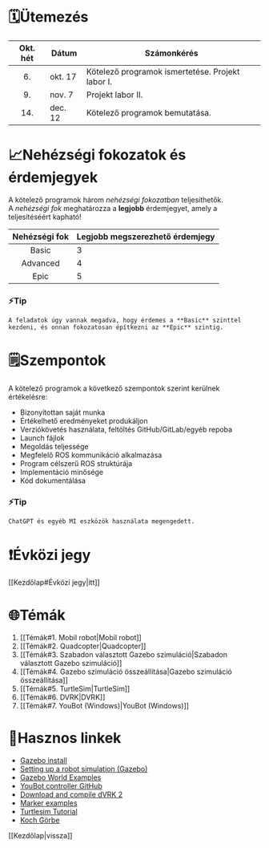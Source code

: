 # 🗓️Ütemezés
| Okt. hét | Dátum   | Számonkérés                                      | 
|:--------:| ------- | ------------------------------------------------ | 
|    6.    | okt. 17 | Kötelező programok ismertetése. Projekt labor I. |
|    9.    | nov. 7  | Projekt labor II.                                |
|   14.    | dec. 12 | Kötelező programok bemutatása.                   |

# 📈Nehézségi fokozatok és érdemjegyek
A kötelező programok három _nehézségi fokozatban_ teljesíthetők. A _nehézségi fok_ meghatározza a **legjobb** érdemjegyet, amely a teljesítéséért kapható!

| Nehézségi fok | Legjobb megszerezhető érdemjegy | 
|:-------------:| ------------------------------- |
|     Basic     | 3                               |
|   Advanced    | 4                               |
|     Epic      | 5                               |

### ⚡Tip

	A feladatok úgy vannak megadva, hogy érdemes a **Basic** szinttel kezdeni, és onnan fokozatosan építkezni az **Epic** szintig.

# 🗒️Szempontok

A kötelező programok a következő szempontok szerint kerülnek értékelésre:

- Bizonyítottan saját munka
- Értékelhető eredményeket produkáljon
- Verziókövetés használata, feltöltés GitHub/GitLab/egyéb repoba
- Launch fájlok
- Megoldás teljessége
- Megfelelő ROS kommunikáció alkalmazása
- Program célszerű ROS struktúrája
- Implementáció minősége
- Kód dokumentálása

### ⚡Tip
	ChatGPT és egyéb MI eszközök használata megengedett.

# ❗Évközi jegy
[[Kezdőlap#Évközi jegy|itt]]

# 🌐Témák
1. [[Témák#1. Mobil robot|Mobil robot]]
2. [[Témák#2. Quadcopter|Quadcopter]]
3. [[Témák#3. Szabadon választott Gazebo szimuláció|Szabadon választott Gazebo szimuláció]]
4. [[Témák#4. Gazebo szimuláció összeállítása|Gazebo szimuláció összeállítása]]
5. [[Témák#5. TurtleSim|TurtleSim]]
6. [[Témák#6. DVRK|DVRK]]
7. [[Témák#7. YouBot (Windows)|YouBot (Windows)]]

# 🔗Hasznos linkek
- [Gazebo install](https://gazebosim.org/docs/harmonic/install_ubuntu)
- [Setting up a robot simulation (Gazebo)](https://docs.ros.org/en/humble/Tutorials/Advanced/Simulators/Gazebo/Gazebo.html)
- [Gazebo World Examples](https://github.com/gazebosim/gz-sim/tree/gz-sim7/examples/worlds)
- [YouBot controller GitHub](https://github.com/ABC-iRobotics/YoubotDriver/tree/ROS)
- [Download and compile dVRK 2](https://github.com/jhu-dvrk/sawIntuitiveResearchKit/wiki/BuildROS2)
- [Marker examples](https://www.programcreek.com/python/example/88812/visualization_msgs.msg.Marker)
- [Turtlesim Tutorial](https://docs.ros.org/en/humble/Tutorials/Beginner-CLI-Tools/Introducing-Turtlesim/Introducing-Turtlesim.html)
- [Koch Görbe](https://en.wikipedia.org/wiki/Koch_snowflake)

[[Kezdőlap|vissza]]